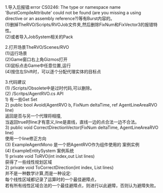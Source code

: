 1.导入后报错:error CS0246: The type or namespace name 'BurstCompileAttribute' could not be found (are you missing a using directive or an assembly reference?)等有Burst内容的。 <br>
(1)删掉TheRVO/Scripts/RVOJob文件夹,然后删除FixNum和FixVector3的报错特性。 <br>
(2)或者导入JobSystem相关的Pack <br>

2.打开场景TheRVO/Scenes/RVO <br>
(1)运行场景 <br>
(2)Game窗口右上角Gizmos打开 <br>
(3)鼠标点击Game中任意位置,运行 <br>
(4)按住左Shift时，可以逐个分配代理实体的目标点 <br>

3.代码建议 <br>
(1) /Scripts/Obsolete中是过时代码,可以删除。 <br>
(2) /Scritps/AgentRVO.cs API <br>
	1) 有一些Get Set <br>
	2) public bool Avoid(AgentRVO b, FixNum deltaTime, ref AgentLineAreaRVO line) <br>
		返回是否与另一个代理将相撞, <br>
		当返回true时line才有意义,line是直线，直线一边的点合法一边不合法。 <br>
	3) public void CorrectDirectionVector(FixNum deltaTime, AgentLineAreaRVO line) <br>
		使用一个line修正方向 <br>
(3) ExampleAgentMono 是一个把AgentRVO作为组件使用的 案例实例 <br>
(4) ExampleEntitySystem 案例系统 <br>
	1) private void ToRVO(int index,out List<AgentLineAreaRVO> lines) <br>
		获得了一些线性规划区域 <br>
	2) private void ToCorrectDirection(int index, List<AgentLineAreaRVO> lines) <br>
		并不是一种数学计算,而是一种设定: <br>
		每个线性区域都记录了运算时的一个最佳避障点， <br>
		若有所有线性区域合法的一个最佳避障点，则进行以此避障，否则认为避障失败。 <br>
